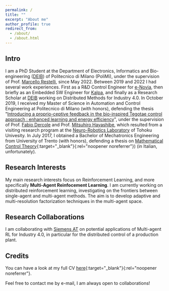 ```yaml
---
permalink: /
title: ""
excerpt: "About me"
author_profile: true
redirect_from: 
  - /about/
  - /about.html
---
```


Intro
---
I am a PhD Student at the Department of Electronics, Informatics and Bio-engineering
([DEIB](https://www.deib.polimi.it/)) of Politecnico di Milano (PoliMi), under the supervision of Prof. [Marcello Restelli](http://home.deib.polimi.it/restelli/MyWebSite/index.shtml), since May 2022. 
Between 2019 and 2022 I had several work experiences. First as a R&D Control Engineer for [e-Novia](https://e-novia.it/), then briefly as an Embedded SW Engineer for [Kalpa](https://www.kalpa.it/), and finally as a Research Scholar at [DEIB](https://www.deib.polimi.it/) working on Distributed Methods for Industry 4.0.
In October 2019, I received my Master of Science in Automation and Control Engineering at Politecnico di Milano (with honors), defending the thesis "[Introducing a proprio-ceptive feedback in the bio-inspired Tegotae control approach : enhanced learning and energy efficiency](https://www.politesi.polimi.it/handle/10589/149946)",
under the supervision of Prof. [Fabio Dercole](https://dercole.faculty.polimi.it/index.html) and Prof. [Mitsuhiro Hayashibe](https://scholar.google.com/citations?user=2VmKkUkAAAAJ&hl=en), which resulted from a visiting research program at the [Neuro-Robotics Laboratory](http://neuro.mech.tohoku.ac.jp/) of Tohoku Univesity.
In July 2017, I obtained a Bachelor of Mechatronics Engineering from University of Trento (with honors), defending a thesis on [Mathematical Control Theory](/files/tesi-triennale.pdf){:target="_blank"}{:rel="noopener noreferrer"}) (in Italian, unfortunately).

Research Interests
---
My main research interests focus on Reinforcement Learning, and more specifically <b>Multi-Agent Reinfocement Learning</b>. I am currently working on distributed reinforcement learning, investigating on the frontiers between single-agent and multi-agent methods. The aim is to develop adaptive and multi-resolution factorization techniques in the multi-agent space.

Research Collaborations
---
I am collaborating with [Siemens AT](https://new.siemens.com/at/de.html) on potential applications of Multi-agent RL for Industry 4.0, in particular for the distributed control of a production plant.

Credits
---
You can have a look at my full CV [here](/files/cv.pdf){:target="_blank"}{:rel="noopener noreferrer"}.

Feel free to contact me by e-mail, I am always open to collaborations!